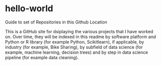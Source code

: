 # hello-world
Guide to set of Repositories in this Github Location

This is a GitHub site for dsiplaying the various projects that I have worked on.  Over time, they will be indexed in this readme by software platform and Python or R library (for example Python, Scikitlearn), if applicable, by industry (for example, Bike Sharing), by subfield of data science (for example, machine learning, decision trees) and by step in data science pipeline (for example data cleaning).
